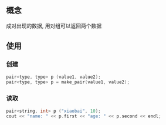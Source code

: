 ## 概念

成对出现的数据, 用对组可以返回两个数据

## 使用

### 创建

```c++
pair<type, type> p (value1, value2);
pair<type, type> p = make_pair(value1, value2);
```

### 读取

```c++
pair<string, int> p ("xiaobai", 10);
cout << "name: " << p.first << "age: " << p.second << endl;
```



